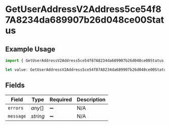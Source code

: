 # GetUserAddressV2Address5ce54f87A8234da689907b26d048ce00Status

## Example Usage

```typescript
import { GetUserAddressV2Address5ce54f87A8234da689907b26d048ce00Status } from "@dhaba/safepay-ts/models/operations";

let value: GetUserAddressV2Address5ce54f87A8234da689907b26d048ce00Status = {};
```

## Fields

| Field              | Type               | Required           | Description        |
| ------------------ | ------------------ | ------------------ | ------------------ |
| `errors`           | *any*[]            | :heavy_minus_sign: | N/A                |
| `message`          | *string*           | :heavy_minus_sign: | N/A                |